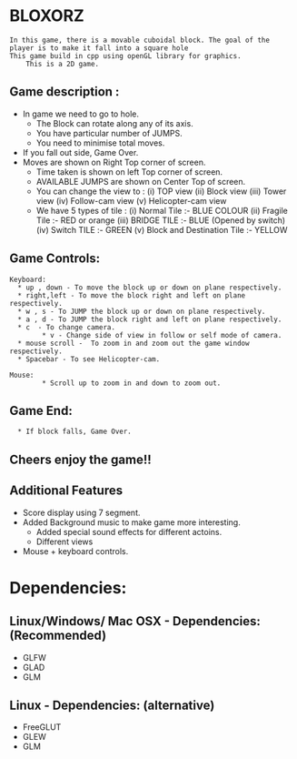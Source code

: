 BLOXORZ
===========================
	In this game, there is a movable cuboidal block. The goal of the player is to make it fall into a square hole
	This game build in cpp using openGL library for graphics.
    	This is a 2D game.


Game description :
-------------------------
  * In game we need to go to hole.
	* The Block can rotate along any of its axis.
	* You have particular number of JUMPS.
	* You need to minimise total moves.
  * If you fall out side, Game Over.
  * Moves are shown on Right Top corner of screen.
	* Time taken is shown on left Top corner of screen.
	* AVAILABLE JUMPS are shown on Center Top of screen.
	* You can change the view to :
				(i)  TOP view
				(ii) Block view
				(iii) Tower view
				(iv) Follow-cam view
				(v)  Helicopter-cam view
	* We have 5 types of tile :
				(i)  Normal Tile :- BLUE COLOUR
				(ii) Fragile Tile :- RED or orange
				(iii) BRIDGE TILE :- BLUE (Opened by switch)
				(iv) Switch TILE :- GREEN
				(v)  Block and Destination Tile :- YELLOW


## Game Controls: ##

    Keyboard:
      * up , down - To move the block up or down on plane respectively.
      * right,left - To move the block right and left on plane respectively.
      * w , s - To JUMP the block up or down on plane respectively.
      * a , d - To JUMP the block right and left on plane respectively.
      * c  - To change camera.
			* v - Change side of view in follow or self mode of camera.
      * mouse scroll -  To zoom in and zoom out the game window respectively.
      * Spacebar - To see Helicopter-cam.

    Mouse:
			* Scroll up to zoom in and down to zoom out.


## Game End: ##
      * If block falls, Game Over.

## Cheers enjoy the game!! ##

## Additional Features ##
  * Score display using 7 segment.
  * Added Background music to make game more interesting.
	* Added special sound effects for different actoins.
	* Different views
  * Mouse + keyboard controls.


# Dependencies:
## Linux/Windows/ Mac OSX - Dependencies: (Recommended)
* GLFW
* GLAD
* GLM

## Linux - Dependencies: (alternative)
* FreeGLUT
* GLEW
* GLM
